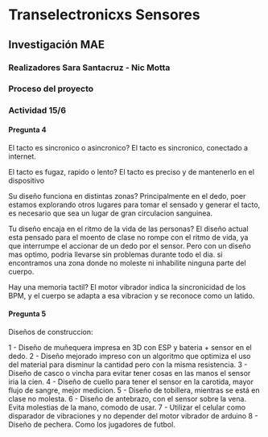 # Transelectronicxs Sensores

## Investigación MAE
### Realizadores Sara Santacruz - Nic Motta


### Proceso del proyecto

### Actividad 15/6
#### Pregunta 4

El tacto es sincronico o asincronico?
El tacto es sincronico, conectado a internet.

El tacto es fugaz, rapido o lento?
El tacto es preciso y de mantenerlo en el dispositivo

Su diseño funciona en distintas zonas? 
Principalmente en el dedo, poer estamos explorando otros lugares para tomar el sensado y generar el tacto, es necesario que sea un lugar de gran circulacion sanguinea.

Tu diseño encaja en el ritmo de la vida de las personas?
El diseño actual esta pensado para el moento de clase no rompe con el ritmo de vida, ya que interrumpe el accionar de un dedo por el sensor. Pero con un diseño mas optimo, podria llevarse sin problemas durante todo el dia. si encontramos una zona donde no moleste ni inhabilite ninguna parte del cuerpo.

Hay una memoria tactil?
El motor vibrador indica la sincronicidad de los BPM, y el cuerpo se adapta a esa vibracion y se reconoce como un latido.


#### Pregunta 5

Diseños de construccion:

1 - Diseño de muñequera impresa en 3D con ESP y bateria + sensor en el dedo.
2 - Diseño mejorado impreso con un algoritmo que optimiza el uso del material para disminur la cantidad pero con la misma resistencia.
3 - Diseño de casco o vincha para evitar tener cosas en las manos el sensor iria la cien.
4 - Diseño de cuello para tener el sensor en la carotida, mayor flujo de sangre, mejor medicion.
5 - Diseño de tobillera, mientras se está en clase no molesta.
6 - Diseño de antebrazo, con el sensor sobre la vena. Evita molestias de la mano, comodo de usar.
7 - Utilizar el celular como disparador de vibraciones y no depender del motor vibrador de arduino
8 - Diseño de pechera. Como los jugadores de futbol.